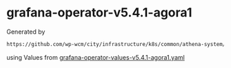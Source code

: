 # grafana-operator-v5.4.1-agora1

Generated by

```bash
https://github.com/wp-wcm/city/infrastructure/k8s/common/athena-system/bin/./import -t grafana-operator
```

using Values from [grafana-operator-values-v5.4.1-agora1.yaml](../bin/grafana-operator-values-v5.4.1-agora1.yaml)
